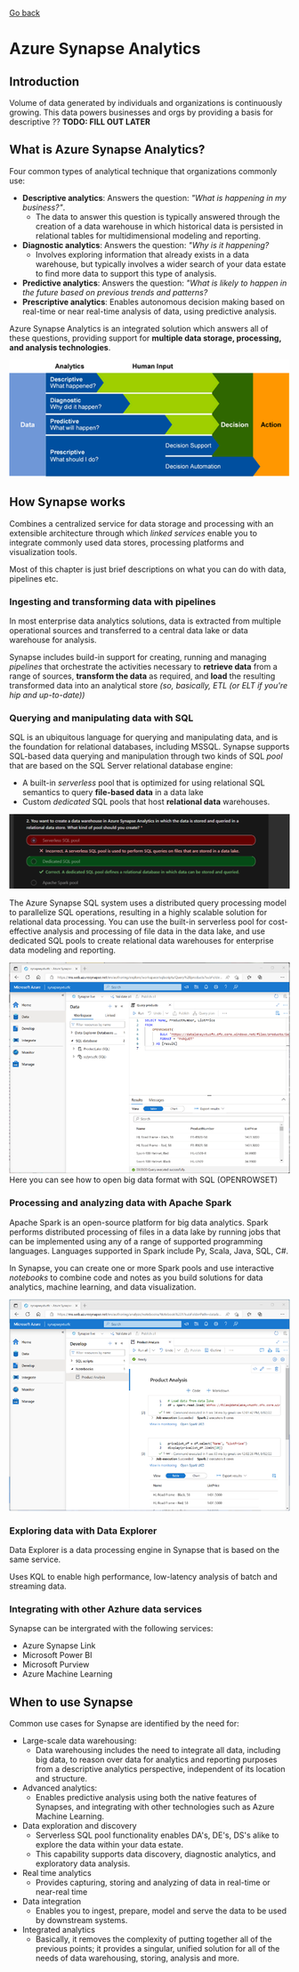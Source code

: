 [Go back](../README.md)

# Azure Synapse Analytics

## Introduction
Volume of data generated by individuals and organizations is continuously growing. This data powers businesses and orgs by providing a basis for descriptive ?? **TODO: FILL OUT LATER**

## What is Azure Synapse Analytics?
Four common types of analytical technique that organizations commonly use:

* **Descriptive analytics**: Answers the question: *"What is happening in my business?"*. 
    * The data to answer this question is typically answered through the creation of a data warehouse in which historical data is persisted in relational tables for multidimensional modeling and reporting.
* **Diagnostic analytics**: Answers the question: *"Why is it happening?*
    * Involves exploring information that already exists in a data warehouse, but typically involves a wider search of your data estate to find more data to support this type of analysis.
* **Predictive analytics**: Answers the question: *"What is likely to happen in the future based on previous trends and patterns?*
* **Prescriptive analytics**: Enables autonomous decision making based on real-time or near real-time analysis of data, using predictive analysis.

Azure Synapse Analytics is an integrated solution which answers all of these questions, providing support for **multiple data storage, processing, and analysis technologies**.

![alt text](../img/types-analytics.png)

## How Synapse works
Combines a centralized service for data storage and processing with an extensible architecture through which *linked services* enable you to integrate commonly used data stores, processing platforms and visualization tools.

Most of this chapter is just brief descriptions on what you can do with data, pipelines etc. 

### Ingesting and transforming data with pipelines
In most enterprise data analytics solutions, data is extracted from multiple operational sources and transferred to a central data lake or data warehouse for analysis.

Synapse includes build-in support for creating, running and managing *pipelines* that orchestrate the activities necessary to **retrieve data** from a range of sources, **transform the data** as required, and **load** the resulting transformed data into an analytical store *(so, basically, ETL (or ELT if you're hip and up-to-date))*

### Querying and manipulating data with SQL
SQL is an ubiquitous language for querying and manipulating data, and is the foundation for relational databases, including MSSQL. Synapse supports SQL-based data querying and manipulation through two kinds of SQL *pool* that are based on the SQL Server relational database engine: 
* A built-in *serverless* pool that is optimized for using relational SQL semantics to query **file-based data** in a data lake
* Custom *dedicated* SQL pools that host **relational data** warehouses. 

![alt text](../img/something_wong-1.png)

The Azure Synapse SQL system uses a distributed query processing model to parallelize SQL operations, resulting in a highly scalable solution for relational data processing. You can use the built-in serverless pool for cost-effective analysis and processing of file data in the data lake, and use dedicated SQL pools to create relational data warehouses for enterprise data modeling and reporting.

![alt text](../img/synapse-sql-1.png)
Here you can see how to open big data format with SQL (OPENROWSET)

### Processing and analyzing data with Apache Spark
Apache Spark is an open-source platform for big data analytics. Spark performs distributed processing of files in a data lake by running jobs that can be implemented using any of a range of supported programming languages. Languages supported in Spark include Py, Scala, Java, SQL, C#. 

In Synapse, you can create one or more Spark pools and use interactive *notebooks* to combine code and notes as you build solutions for data analytics, machine learning, and data visualization. 

![alt text](../img/synapse-spark-1.png)

### Exploring data with Data Explorer
Data Explorer is a data processing engine in Synapse that is based on the same service.

Uses KQL to enable high performance, low-latency analysis of batch and streaming data.

### Integrating with other Azhure data services
Synapse can be intergrated with the following services:
* Azure Synapse Link
* Microsoft Power BI
* Microsoft Purview
* Azure Machine Learning

## When to use Synapse
Common use cases for Synapse are identified by the need for: 
* Large-scale data warehousing:
    * Data warehousing includes the need to integrate all data, including big data, to reason over data for analytics and reporting purposes from a descriptive analytics perspective, independent of its location and structure.
* Advanced analytics: 
    * Enables predictive analysis using both the native features of Synapses, and integrating with other technologies such as Azure Machine Learning.
* Data exploration and discovery
    * Serverless SQL pool functionality enables DA's, DE's, DS's alike to explore the data within your data estate. 
    * This capability supports data discovery, diagnostic analytics, and exploratory data analysis. 
* Real time analytics
    * Provides capturing, storing and analyzing of data in real-time or near-real time 
* Data integration
    * Enables you to ingest, prepare, model and serve the data to be used by downstream systems. 
* Integrated analytics
    * Basically, it removes the complexity of putting together all of the previous points; it provides a singular, unified solution for all of the needs of data warehousing, storing, analysis and more. 

